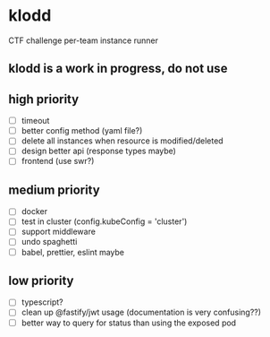 # klodd
CTF challenge per-team instance runner

## klodd is a work in progress, do not use

## high priority
- [ ] timeout
- [ ] better config method (yaml file?)
- [ ] delete all instances when resource is modified/deleted
- [ ] design better api (response types maybe)
- [ ] frontend (use swr?)

## medium priority
- [ ] docker
- [ ] test in cluster (config.kubeConfig = 'cluster')
- [ ] support middleware
- [ ] undo spaghetti
- [ ] babel, prettier, eslint maybe

## low priority
- [ ] typescript?
- [ ] clean up @fastify/jwt usage (documentation is very confusing??)
- [ ] better way to query for status than using the exposed pod
